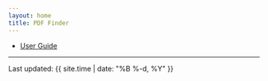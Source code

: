 ```yaml
---
layout: home
title: PDF Finder
---
```


- [User Guide](user_guide)

---

Last updated: {{ site.time | date: "%B %-d, %Y" }}
